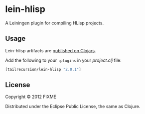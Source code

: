 # lein-hlisp

A Leiningen plugin for compiling HLisp projects.

## Usage

Lein-hlisp artifacts are [published on Clojars](http://clojars.org:8002/tailrecursion/lein-hlisp).

Add the following to your `:plugins` in your _project.clj_ file:

```clojure
[tailrecursion/lein-hlisp "2.0.1"]
```

## License

Copyright © 2012 FIXME

Distributed under the Eclipse Public License, the same as Clojure.
